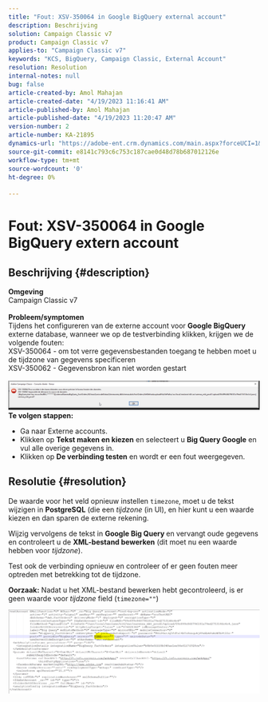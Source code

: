 ```yaml
---
title: "Fout: XSV-350064 in Google BigQuery external account"
description: Beschrijving
solution: Campaign Classic v7
product: Campaign Classic v7
applies-to: "Campaign Classic v7"
keywords: "KCS, BigQuery, Campaign Classic, External Account"
resolution: Resolution
internal-notes: null
bug: false
article-created-by: Amol Mahajan
article-created-date: "4/19/2023 11:16:41 AM"
article-published-by: Amol Mahajan
article-published-date: "4/19/2023 11:20:47 AM"
version-number: 2
article-number: KA-21895
dynamics-url: "https://adobe-ent.crm.dynamics.com/main.aspx?forceUCI=1&pagetype=entityrecord&etn=knowledgearticle&id=37f452a2-a3de-ed11-a7c7-6045bd0065b6"
source-git-commit: e8141c793c6c753c187cae0d48d78b687012126e
workflow-type: tm+mt
source-wordcount: '0'
ht-degree: 0%

---
```


# Fout: XSV-350064 in Google BigQuery extern account

## Beschrijving {#description}

<b>Omgeving</b><br>Campaign Classic v7<br> <br><b>Probleem/symptomen</b><br>Tijdens het configureren van de externe account voor <b>Google BigQuery</b> externe database, wanneer we op de testverbinding klikken, krijgen we de volgende fouten:
 <br>XSV-350064 - om tot verre gegevensbestanden toegang te hebben moet u de tijdzone van gegevens specificeren<br>XSV-350062 - Gegevensbron kan niet worden gestart<br> <br>![](assets/___4cf452a2-a3de-ed11-a7c7-6045bd0065b6___.png)<br>
<b>Te volgen stappen:</b>

- Ga naar Externe accounts.
- Klikken op <b>Tekst maken en kiezen</b> en selecteert u <b>Big Query Google</b> en vul alle overige gegevens in.
- Klikken op <b>De verbinding testen</b> en wordt er een fout weergegeven.



## Resolutie {#resolution}


De waarde voor het veld opnieuw instellen `timezone`, moet u de tekst wijzigen in <b>PostgreSQL</b> (die een *tijdzone* (in UI), en hier kunt u een waarde kiezen en dan sparen de externe rekening.

Wijzig vervolgens de tekst in <b>Google Big Query </b>en vervangt oude gegevens en controleert u de <b>XML-bestand bewerken</b> (dit moet nu een waarde hebben voor *tijdzone*).

Test ook de verbinding opnieuw en controleer of er geen fouten meer optreden met betrekking tot de tijdzone.


<b>Oorzaak:</b>
Nadat u het XML-bestand bewerken hebt gecontroleerd, is er geen waarde voor *tijdzone* field (`timezone=""`)



![](assets/c4243b67-d0dd-ed11-a7c7-6045bd006c82.png)
